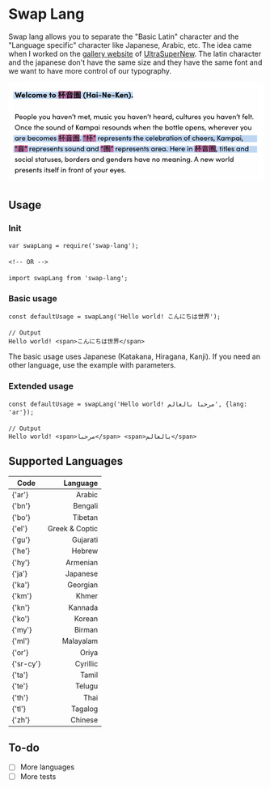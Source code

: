# Swap Lang

Swap lang allows you to separate the "Basic Latin" character and the "Language specific" character like Japanese, Arabic, etc.
The idea came when I worked on the [gallery website](https://gallery.ultrasupernew.com/) of  [UltraSuperNew](https://ultrasupernew.com/). The latin character and the japanese don't have the same size and they have the same font and we want to have more control of our typography.

![alt text](https://raw.githubusercontent.com/JulienHe/swap-lang/master/mk/lang.jpg "Example")

## Usage

### Init
```
var swapLang = require('swap-lang');

<!-- OR -->

import swapLang from 'swap-lang';
```

### Basic usage
```
const defaultUsage = swapLang('Hello world! こんにちは世界');

// Output
Hello world! <span>こんにちは世界</span>
```

The basic usage uses Japanese (Katakana, Hiragana, Kanji). If you need an other language, use the example with parameters.


### Extended usage
```
const defaultUsage = swapLang('Hello world! مرحبا بالعالم', {lang: 'ar'});

// Output
Hello world! <span>مرحبا</span> <span>بالعالم</span>
```

## Supported Languages
| Code          | Language        |
| ------------- |----------------:|
| {'ar'}        | Arabic          |
| {'bn'}        | Bengali         |
| {'bo'}        | Tibetan         |
| {'el'}        | Greek & Coptic  |
| {'gu'}        | Gujarati        |
| {'he'}        | Hebrew          |
| {'hy'}        | Armenian        |
| {'ja'}        | Japanese        |
| {'ka'}        | Georgian        |
| {'km'}        | Khmer           |
| {'kn'}        | Kannada         |
| {'ko'}        | Korean          |
| {'my'}        | Birman          |
| {'ml'}        | Malayalam       |
| {'or'}        | Oriya           |
| {'sr-cy'}     | Cyrillic        |
| {'ta'}        | Tamil           |
| {'te'}        | Telugu          |
| {'th'}        | Thai            |
| {'tl'}        | Tagalog         |
| {'zh'}        | Chinese         |

## To-do

- [ ] More languages
- [ ] More tests